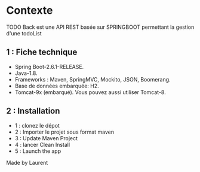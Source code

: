 # Contexte
TODO Back est une API REST basée sur SPRINGBOOT permettant la gestion d'une todoList

## 1 : Fiche technique

- Spring Boot-2.6.1-RELEASE.
- Java-1.8.
- Frameworks : Maven, SpringMVC, Mockito, JSON, Boomerang.
- Base de données embarquée: H2.
- Tomcat-9x (embarqué). Vous pouvez aussi utiliser Tomcat-8.

## 2 : Installation

-	1 : clonez le dépot
-	2 : Importer le projet sous format maven
-	3 : Update Maven Project
-	4 : lancer Clean Install
-	5 : Launch the app


Made by Laurent
